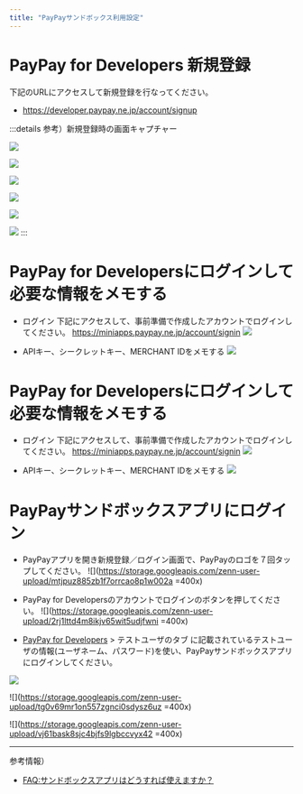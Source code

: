 ```yaml
---
title: "PayPayサンドボックス利用設定"
---
```


# PayPay for Developers 新規登録

下記のURLにアクセスして新規登録を行なってください。

- https://developer.paypay.ne.jp/account/signup

:::details 参考）新規登録時の画面キャプチャー

![](https://storage.googleapis.com/zenn-user-upload/62f1qeaf1uk7ccm3fqu7jwg0uqn8)

![](https://storage.googleapis.com/zenn-user-upload/dzakdrb0af01vfq62rf42b3bsamh)

![](https://storage.googleapis.com/zenn-user-upload/j4n3ttk5mjj1dkasevv3u8g9eh74)

![](https://storage.googleapis.com/zenn-user-upload/cbs6kmk8lrn9dkoupmshwbqda5at)

![](https://storage.googleapis.com/zenn-user-upload/wzkm2xsn6lmo15sk1quflzmf6g53)

![](https://storage.googleapis.com/zenn-user-upload/3uajfom1id8lrekndw4yq63zomtt)
:::

# PayPay for Developersにログインして必要な情報をメモする

- ログイン
下記にアクセスして、事前準備で作成したアカウントでログインしてください。
https://miniapps.paypay.ne.jp/account/signin
![](https://storage.googleapis.com/zenn-user-upload/rg63jvj1aj2o3x1fwon6cp8ouccr)

- APIキー、シークレットキー、MERCHANT IDをメモする
![](https://storage.googleapis.com/zenn-user-upload/00fajube3a09txh2dy4bqnk3ry7s)

# PayPay for Developersにログインして必要な情報をメモする

- ログイン
下記にアクセスして、事前準備で作成したアカウントでログインしてください。
https://miniapps.paypay.ne.jp/account/signin
![](https://storage.googleapis.com/zenn-user-upload/rg63jvj1aj2o3x1fwon6cp8ouccr)

- APIキー、シークレットキー、MERCHANT IDをメモする
![](https://storage.googleapis.com/zenn-user-upload/00fajube3a09txh2dy4bqnk3ry7s)

# PayPayサンドボックスアプリにログイン

- PayPayアプリを開き新規登録／ログイン画面で、PayPayのロゴを７回タップしてください。
![](https://storage.googleapis.com/zenn-user-upload/mtjpuz885zb1f7orrcao8p1w002a =400x)

- PayPay for Developersのアカウントでログインのボタンを押してください。
![](https://storage.googleapis.com/zenn-user-upload/2rj1lttd4m8ikjv65wit5udjfwni =400x)

- [PayPay for Developers](https://developer.paypay.ne.jp/dashboard/homehttps://developer.paypay.ne.jp/dashboard/home) > テストユーザのタブ に記載されているテストユーザの情報(ユーザネーム、パスワード)を使い、PayPayサンドボックスアプリにログインしてください。

![](https://storage.googleapis.com/zenn-user-upload/3g2yeo46q2evkpx3886pjzbkunhy)

![](https://storage.googleapis.com/zenn-user-upload/tg0v69mr1on557zgnci0sdysz6uz =400x)

![](https://storage.googleapis.com/zenn-user-upload/vj61bask8sjc4bjfs9lgbccvyx42 =400x)

---
参考情報）
* [FAQ:サンドボックスアプリはどうすれば使えますか？](https://paypay.ne.jp/developers-faq/sandbox_environment/post-43/)